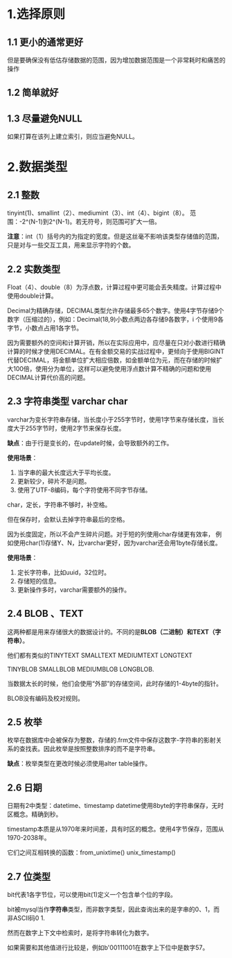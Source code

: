 # 1.选择原则
## 1.1 更小的通常更好

但是要确保没有低估存储数据的范围，因为增加数据范围是一个非常耗时和痛苦的操作

## 1.2 简单就好

## 1.3 尽量避免NULL
如果打算在该列上建立索引，则应当避免NULL。

# 2.数据类型
## 2.1 整数
tinyint(1)、smallint（2）、mediumint（3）、int（4）、bigint（8）。
范围：-2^(N-1)到2^(N-1)。若无符号，则范围可扩大一倍。

**注意**：int（1）括号内的为指定的宽度。但是这丝毫不影响该类型存储值的范围，只是对与一些交互工具，用来显示字符的个数。

## 2.2 实数类型
Float（4）、double（8）为浮点数，计算过程中更可能会丢失精度。计算过程中使用double计算。

Decimal为精确存储，DECIMAL类型允许存储最多65个数字。使用4字节存储9个数字（压缩过的），例如：Decimal(18,9)小数点两边各存储9各数字，i 个使用9各字节，小数点占用1各字节。

因为需要额外的空间和计算开销，所以在实际应用中，应尽量在只对小数进行精确计算的时候才使用DECIMAL。在有金额交易的实战过程中，更倾向于使用BIGINT代替DECIMAL，将金额单位扩大相应倍数，如金额单位为元，而在存储的时候扩大100倍，使用分为单位，这样可以避免使用浮点数计算不精确的问题和使用DECIMAL计算代价高的问题。

## 2.3 字符串类型 varchar char

varchar为变长字符串存储，当长度小于255字节时，使用1字节来存储长度，当长度大于255字节时，使用2字节来保存长度。

**缺点**：由于行是变长的，在update时候，会导致额外的工作。

**使用场景**：
1. 当字串的最大长度远大于平均长度。
2. 更新较少，碎片不是问题。
3. 使用了UTF-8编码，每个字符使用不同字节存储。


char，定长，字符串不够时，补空格。

但在保存时，会默认去掉字符串最后的空格。

因为长度固定，所以不会产生碎片问题。对于短的列使用char存储更有效率，
例如使用char(1)存储Y、N，比varchar更好，因为varchar还会用1byte存储长度。

**使用场景**：
1. 定长字符串，比如uuid，32位时。
2. 存储短的信息。
3. 更新操作多时，varchar需要额外的操作。


## 2.4 BLOB 、TEXT 
这两种都是用来存储很大的数据设计的。不同的是**BLOB（二进制）**和**TEXT（字符串）**。

他们都有类似的TINYTEXT SMALLTEXT MEDIUMTEXT LONGTEXT

TINYBLOB SMALLBLOB MEDIUMBLOB LONGBLOB.

当数据太长的时候，他们会使用“外部”的存储空间，此时存储的1-4byte的指针。

BLOB没有编码及校对规则。

## 2.5 枚举
枚举在数据库中会被保存为整数，存储的.frm文件中保存这数字-字符串的影射关系的查找表。因此枚举是按照整数排序的而不是字符串。

**缺点**：枚举类型在更改时候必须使用alter table操作。

## 2.6 日期
日期有2中类型：datetime、timestamp
datetime使用8byte的字符串保存，无时区概念。精确到秒。

timestamp本质是从1970年来时间差，具有时区的概念。使用4字节保存，范围从1970-2038年。

它们之间互相转换的函数：from_unixtime()  unix_timestamp()

## 2.7 位类型
bit代表1各字节位，可以使用bit(1)定义一个包含单个位的字段。

bit被mysql当作**字符串**类型，而非数字类型，因此查询出来的是字串的0、1，而非ASCII码0 1.

然而在数字上下文中检索时，是将字符串转化为数字。

如果需要和其他值进行比较是，例如b'00111001在数字上下位中是数字57。




